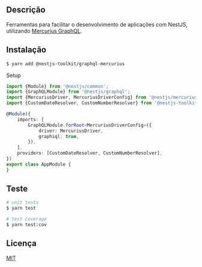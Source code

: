## Descrição

Ferramentas para facilitar o desenvolvimento de aplicações com NestJS,
utilizando [Mercurius GraphQL](https://mercurius.dev).

## Instalação

```bash
$ yarn add @nestjs-toolkit/graphql-mercurius
```

Setup

```typescript
import {Module} from '@nestjs/common';
import {GraphQLModule} from '@nestjs/graphql';
import {MercuriusDriver, MercuriusDriverConfig} from '@nestjs/mercurius';
import {CustomDateResolver, CustomNumberResolver} from '@nestjs-toolkit/graphql-mercurius/resolvers';

@Module({
    imports: [
        GraphQLModule.forRoot<MercuriusDriverConfig>({
            driver: MercuriusDriver,
            graphiql: true,
        }),
    ],
    providers: [CustomDateResolver, CustomNumberResolver],
})
export class AppModule {
}
```

## Teste

```bash
# unit tests
$ yarn test

# test coverage
$ yarn test:cov
```

## Licença

[MIT](LICENSE)
